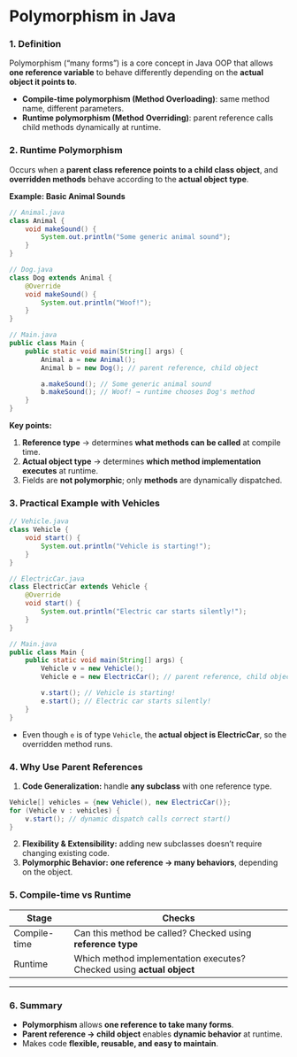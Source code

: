 # **Polymorphism in Java**

### **1. Definition**

Polymorphism (“many forms”) is a core concept in Java OOP that allows **one reference variable** to behave differently depending on the **actual object it points to**.

* **Compile-time polymorphism (Method Overloading)**: same method name, different parameters.
* **Runtime polymorphism (Method Overriding)**: parent reference calls child methods dynamically at runtime.

### **2. Runtime Polymorphism**

Occurs when a **parent class reference points to a child class object**, and **overridden methods** behave according to the **actual object type**.

**Example: Basic Animal Sounds**

```java
// Animal.java
class Animal {
    void makeSound() {
        System.out.println("Some generic animal sound");
    }
}

// Dog.java
class Dog extends Animal {
    @Override
    void makeSound() {
        System.out.println("Woof!");
    }
}

// Main.java
public class Main {
    public static void main(String[] args) {
        Animal a = new Animal();
        Animal b = new Dog(); // parent reference, child object

        a.makeSound(); // Some generic animal sound
        b.makeSound(); // Woof! → runtime chooses Dog's method
    }
}
```

**Key points:**

1. **Reference type** → determines **what methods can be called** at compile time.
2. **Actual object type** → determines **which method implementation executes** at runtime.
3. Fields are **not polymorphic**; only **methods** are dynamically dispatched.


### **3. Practical Example with Vehicles**

```java
// Vehicle.java
class Vehicle {
    void start() {
        System.out.println("Vehicle is starting!");
    }
}

// ElectricCar.java
class ElectricCar extends Vehicle {
    @Override
    void start() {
        System.out.println("Electric car starts silently!");
    }
}

// Main.java
public class Main {
    public static void main(String[] args) {
        Vehicle v = new Vehicle();
        Vehicle e = new ElectricCar(); // parent reference, child object

        v.start(); // Vehicle is starting!
        e.start(); // Electric car starts silently!
    }
}
```

* Even though `e` is of type `Vehicle`, the **actual object is ElectricCar**, so the overridden method runs.

### **4. Why Use Parent References**

1. **Code Generalization:** handle **any subclass** with one reference type.

```java
Vehicle[] vehicles = {new Vehicle(), new ElectricCar()};
for (Vehicle v : vehicles) {
    v.start(); // dynamic dispatch calls correct start()
}
```

2. **Flexibility & Extensibility:** adding new subclasses doesn’t require changing existing code.
3. **Polymorphic Behavior:** **one reference → many behaviors**, depending on the object.


### **5. Compile-time vs Runtime**

| Stage        | Checks                                                                |
| ------------ | --------------------------------------------------------------------- |
| Compile-time | Can this method be called? Checked using **reference type**           |
| Runtime      | Which method implementation executes? Checked using **actual object** |

---

### **6. Summary**

* **Polymorphism** allows **one reference to take many forms**.
* **Parent reference → child object** enables **dynamic behavior** at runtime.
* Makes code **flexible, reusable, and easy to maintain**.
